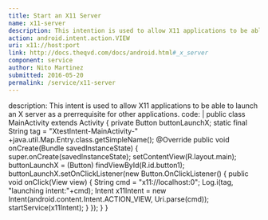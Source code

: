 ```yaml
---
title: Start an X11 Server
name: x11-server
description: This intention is used to allow X11 applications to be able to launch an X server as a prerrequisite for other applications. The URI is specified as, for example, x11://localhost:6000, where usually localhost is the bind address and 6000 means a port number ... An uri of x11://localhost:6100 would usually mean that the environment variable DISPLAY for the application would have been set to DISPLAY=localhost:100. 
action: android.intent.action.VIEW
uri: x11://host:port
link: http://docs.theqvd.com/docs/android.html#_x_server
component: service
author: Nito Martinez
submitted: 2016-05-20
permalink: /service/x11-server
---
```

description: This intent is used to allow X11 applications to be able to launch an X server as a prerrequisite for other applications.
code: |
  public class MainActivity extends Activity {
    private Button buttonLaunchX;
    static final String tag = "XtestIntent-MainActivity-" +java.util.Map.Entry.class.getSimpleName();
    @Override
    public void onCreate(Bundle savedInstanceState) {
       super.onCreate(savedInstanceState);
       setContentView(R.layout.main);
       buttonLaunchX = (Button) findViewById(R.id.button1);
       buttonLaunchX.setOnClickListener(new Button.OnClickListener() {
                            public void onClick(View view) {
                                    String cmd = "x11://localhost:0";
                                      Log.i(tag, "launching intent:"+cmd);
                                            Intent x11Intent = new Intent(android.content.Intent.ACTION_VIEW, Uri.parse(cmd));
                                                  startService(x11Intent);
                                            }
       });
    }
  }

